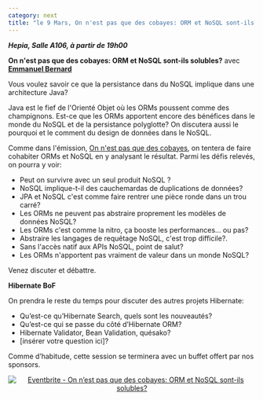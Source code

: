 ```yaml
---
category: next
title: "le 9 Mars, On n'est pas que des cobayes: ORM et NoSQL sont-ils solubles?"
---
```


***Hepia, Salle A106, à partir de 19h00***

**On n'est pas que des cobayes: ORM et NoSQL sont-ils solubles?** avec **[Emmanuel Bernard](/jug/speakers.html?key=emmanuel_bernard)**

Vous voulez savoir ce que la persistance dans du NoSQL implique dans une architecture Java?

Java est le fief de l'Orienté Objet où les ORMs poussent comme des champignons. Est-ce que les ORMs apportent encore des bénéfices dans le monde du NoSQL et de la persistance polyglotte? On discutera aussi le pourquoi et le comment du design de données dans le NoSQL.

Comme dans l'émission, [On n'est pas que des cobayes](http://www.france5.fr/emissions/on-n-est-pas-que-des-cobayes), on tentera de faire cohabiter ORMs et NoSQL en y analysant le résultat.
Parmi les défis relevés, on pourra y voir:

* Peut on survivre avec un seul produit NoSQL ?
* NoSQL implique-t-il des cauchemardas de duplications de données?
* JPA et NoSQL c'est comme faire rentrer une pièce ronde dans un trou carré?
* Les ORMs ne peuvent pas abstraire proprement les modèles de données NoSQL?
* Les ORMs c'est comme la nitro, ça booste les performances... ou pas?
* Abstraire les langages de requêtage NoSQL, c'est trop difficile?.
* Sans l'accès natif aux APIs NoSQL, point de salut?
* Les ORMs n'apportent pas vraiment de valeur dans un monde NoSQL?

Venez discuter et débattre.

**Hibernate BoF**

On prendra le reste du temps pour discuter des autres projets Hibernate:

* Qu’est-ce qu’Hibernate Search, quels sont les nouveautés?
* Qu’est-ce qui se passe du côté d’Hibernate ORM?
* Hibernate Validator, Bean Validation, quésako?
* [insérer votre question ici]?


Comme d’habitude, cette session se terminera avec un buffet offert par nos sponsors.

<center><a href="http://www.eventbrite.fr/e/inscription-on-nest-pas-que-des-cobayes-orm-et-nosql-sont-ils-solubles-15872942398?ref=ebtnebregn" target="_blank"><img src="https://www.eventbrite.fr/custombutton?eid=15872942398" alt="Eventbrite - On n’est pas que des cobayes: ORM et NoSQL sont-ils solubles?" /></a></center>